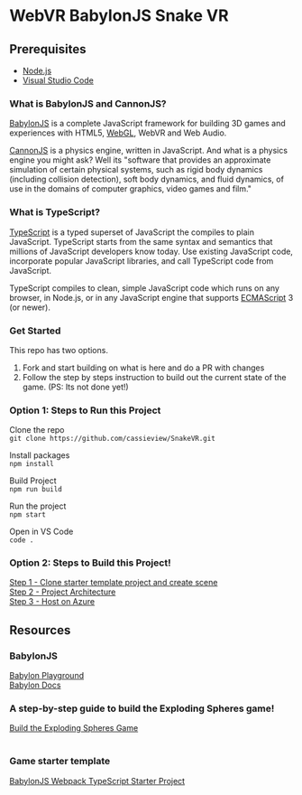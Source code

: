 # WebVR BabylonJS Snake VR

## Prerequisites

- [Node.js](https://nodejs.org/en/download/)
- [Visual Studio Code](https://code.visualstudio.com/download?WT.mc_id=devto-blog-casiljan)

### What is BabylonJS and CannonJS?

[BabylonJS](https://www.babylonjs.com/) is a complete JavaScript framework for building 3D games and experiences with HTML5, [WebGL](https://en.wikipedia.org/wiki/WebGL), WebVR and Web Audio.

[CannonJS](http://www.cannonjs.org/) is a physics engine, written in JavaScript. And what is a physics engine you might ask? Well its "software that provides an approximate simulation of certain physical systems, such as rigid body dynamics (including collision detection), soft body dynamics, and fluid dynamics, of use in the domains of computer graphics, video games and film."

### What is TypeScript?

[TypeScript](https://www.typescriptlang.org/) is a typed superset of JavaScript the compiles to plain JavaScript. TypeScript starts from the same syntax and semantics that millions of JavaScript developers know today. Use existing JavaScript code, incorporate popular JavaScript libraries, and call TypeScript code from JavaScript.

TypeScript compiles to clean, simple JavaScript code which runs on any browser, in Node.js, or in any JavaScript engine that supports [ECMAScript](https://en.wikipedia.org/wiki/ECMAScript) 3 (or newer).

### Get Started

This repo has two options.

1. Fork and start building on what is here and do a PR with changes
2. Follow the step by steps instruction to build out the current state of the game. (PS: Its not done yet!)

### Option 1: Steps to Run this Project

Clone the repo <br>
`git clone https://github.com/cassieview/SnakeVR.git`

Install packages <br>
`npm install`

Build Project <br>
`npm run build`

Run the project <br>
`npm start`

Open in VS Code <br>
`code .`

### Option 2: Steps to Build this Project!

[Step 1 - Clone starter template project and create scene](/steps/step1.md) </br>
[Step 2 - Project Architecture](/steps/step2.md)</br>
[Step 3 - Host on Azure](/steps/step3.md)

## Resources

### BabylonJS

[Babylon Playground](https://www.babylonjs-playground.com/) <br>
[Babylon Docs](https://doc.babylonjs.com/)

### A step-by-step guide to build the Exploding Spheres game!

[Build the Exploding Spheres Game](https://github.com/cassieview/student-hack-resources/tree/master/SpatialWorkshops/WebVrGameTypeScript) <br><br>

### Game starter template
[BabylonJS Webpack TypeScript Starter Project](https://github.com/cassieview/babylonjs-webpack-typescript-starter-project)
